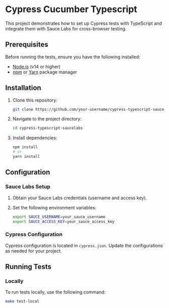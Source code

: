 # Cypress Cucumber Typescript

This project demonstrates how to set up Cypress tests with TypeScript and integrate them with Sauce Labs for cross-browser testing.

## Prerequisites

Before running the tests, ensure you have the following installed:

- [Node.js](https://nodejs.org/) (v14 or higher)
- [npm](https://www.npmjs.com/) or [Yarn](https://yarnpkg.com/) package manager

## Installation

1. Clone this repository:

    ```bash
    git clone https://github.com/your-username/cypress-typescript-saucelabs.git
    ```

2. Navigate to the project directory:

    ```bash
    cd cypress-typescript-saucelabs
    ```

3. Install dependencies:

    ```bash
    npm install
    # or
    yarn install
    ```

## Configuration

### Sauce Labs Setup

1. Obtain your Sauce Labs credentials (username and access key).

2. Set the following environment variables:

    ```bash
    export SAUCE_USERNAME=your_sauce_username
    export SAUCE_ACCESS_KEY=your_sauce_access_key
    ```

### Cypress Configuration

Cypress configuration is located in `cypress.json`. Update the configurations as needed for your project.

## Running Tests

### Locally

To run tests locally, use the following command:

```bash
make test-local